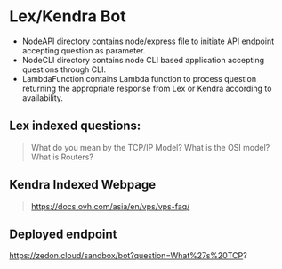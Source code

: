 # Lex/Kendra Bot

 - NodeAPI directory contains node/express file to initiate API endpoint accepting question as parameter. 
  - NodeCLI directory contains node CLI based application accepting questions through CLI. 
  - LambdaFunction  contains Lambda function to process question returning the  appropriate response from Lex or Kendra according to availability.

## Lex indexed questions:

> What do you mean by the TCP/IP Model?
> What is the OSI model?
> What is Routers?

## Kendra Indexed Webpage

> https://docs.ovh.com/asia/en/vps/vps-faq/

## Deployed endpoint

https://zedon.cloud/sandbox/bot?question=What%27s%20TCP?


